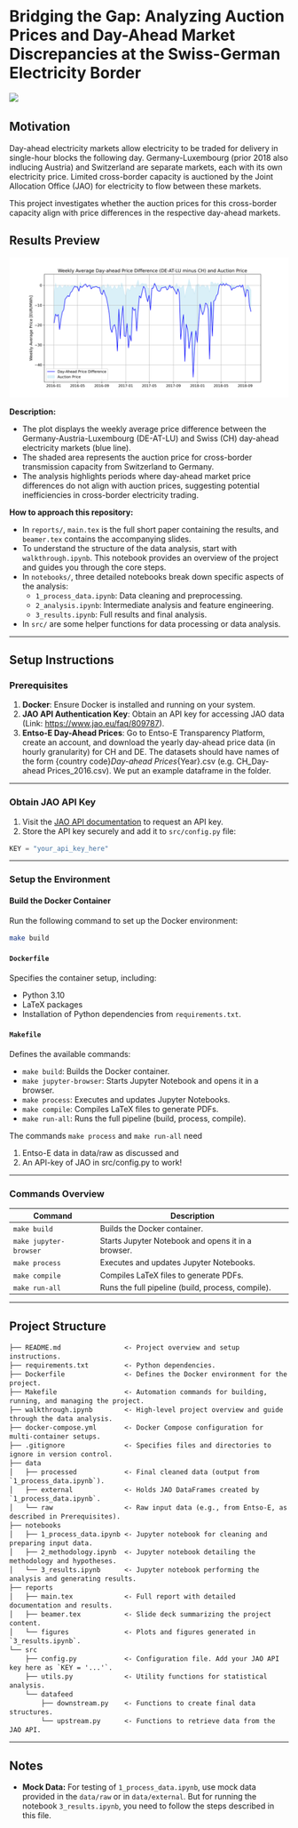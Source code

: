 # Bridging the Gap: Analyzing Auction Prices and Day-Ahead Market Discrepancies at the Swiss-German Electricity Border

<a target="_blank" href="https://cookiecutter-data-science.drivendata.org/">
    <img src="https://img.shields.io/badge/CCDS-Project%20template-328F97?logo=cookiecutter" />
</a>

## Motivation

Day-ahead electricity markets allow electricity to be traded for delivery in single-hour blocks the following day. Germany-Luxembourg (prior 2018 also indlucing Austria) and Switzerland are separate markets, each with its own electricity price. Limited cross-border capacity is auctioned by the Joint Allocation Office (JAO) for electricity to flow between these markets. 

This project investigates whether the auction prices for this cross-border capacity align with price differences in the respective day-ahead markets. 

## Results Preview

![Weekly Average Day-Ahead Price Difference](report/figures/weekly_average_day_ahead_price_diff_de-lu-at_ch.png)

**Description:**
- The plot displays the weekly average price difference between the Germany-Austria-Luxembourg (DE-AT-LU) and Swiss (CH) day-ahead electricity markets (blue line).
- The shaded area represents the auction price for cross-border transmission capacity from Switzerland to Germany.
- The analysis highlights periods where day-ahead market price differences do not align with auction prices, suggesting potential inefficiencies in cross-border electricity trading.

**How to approach this repository:**
- In `reports/`, `main.tex` is the full short paper containing the results, and `beamer.tex` contains the accompanying slides.
- To understand the structure of the data analysis, start with `walkthrough.ipynb`. This notebook provides an overview of the project and guides you through the core steps.
- In `notebooks/`, three detailed notebooks break down specific aspects of the analysis:
  - `1_process_data.ipynb`: Data cleaning and preprocessing.
  - `2_analysis.ipynb`: Intermediate analysis and feature engineering.
  - `3_results.ipynb`: Full results and final analysis.
- In `src/` are some helper functions for data processing or data analysis. 
---

## Setup Instructions

### Prerequisites

1. **Docker**: Ensure Docker is installed and running on your system.
2. **JAO API Authentication Key**: Obtain an API key for accessing JAO data (Link: https://www.jao.eu/faq/809787). 
3. **Entso-E Day-Ahead Prices**: Go to Entso-E Transparency Platform, create an account, and download the yearly day-ahead price data (in hourly granularity) for CH and DE. The datasets should have names of the form {country code}_Day-ahead Prices_{Year}.csv (e.g. CH_Day-ahead Prices_2016.csv). We put an example dataframe in the folder.

---

### Obtain JAO API Key

1. Visit the [JAO API documentation](https://www.jao.eu/) to request an API key.
2. Store the API key securely and add it to `src/config.py` file:

```python
KEY = "your_api_key_here"
```

---
### Setup the Environment

#### Build the Docker Container
Run the following command to set up the Docker environment:

```bash
make build
```

#### `Dockerfile`

Specifies the container setup, including:
- Python 3.10
- LaTeX packages
- Installation of Python dependencies from `requirements.txt`.

#### `Makefile`

Defines the available commands:
- `make build`: Builds the Docker container.
- `make jupyter-browser`: Starts Jupyter Notebook and opens it in a browser.
- `make process`: Executes and updates Jupyter Notebooks.
- `make compile`: Compiles LaTeX files to generate PDFs.
- `make run-all`: Runs the full pipeline (build, process, compile). 

The commands `make process` and `make run-all` need 
1. Entso-E data in data/raw as discussed and
2. An API-key of JAO in src/config.py
to work!
---

### Commands Overview

| Command                | Description                                      |
|------------------------|--------------------------------------------------|
| `make build`           | Builds the Docker container.                     |
| `make jupyter-browser` | Starts Jupyter Notebook and opens it in a browser. |
| `make process`         | Executes and updates Jupyter Notebooks.          |
| `make compile`         | Compiles LaTeX files to generate PDFs.           |
| `make run-all`         | Runs the full pipeline (build, process, compile).|

---

## Project Structure

```
├── README.md                <- Project overview and setup instructions.
├── requirements.txt         <- Python dependencies.
├── Dockerfile               <- Defines the Docker environment for the project.
├── Makefile                 <- Automation commands for building, running, and managing the project.
├── walkthrough.ipynb        <- High-level project overview and guide through the data analysis.
├── docker-compose.yml       <- Docker Compose configuration for multi-container setups.
├── .gitignore               <- Specifies files and directories to ignore in version control.
├── data
│   ├── processed            <- Final cleaned data (output from `1_process_data.ipynb`).
│   ├── external             <- Holds JAO DataFrames created by `1_process_data.ipynb`.
│   └── raw                  <- Raw input data (e.g., from Entso-E, as described in Prerequisites).
├── notebooks
│   ├── 1_process_data.ipynb <- Jupyter notebook for cleaning and preparing input data.
│   ├── 2_methodology.ipynb  <- Jupyter notebook detailing the methodology and hypotheses.
│   └── 3_results.ipynb      <- Jupyter notebook performing the analysis and generating results.
├── reports
│   ├── main.tex             <- Full report with detailed documentation and results.
│   ├── beamer.tex           <- Slide deck summarizing the project content.
│   └── figures              <- Plots and figures generated in `3_results.ipynb`.
└── src
    ├── config.py            <- Configuration file. Add your JAO API key here as `KEY = '...'`.
    ├── utils.py             <- Utility functions for statistical analysis.
    └── datafeed
        ├── downstream.py    <- Functions to create final data structures.
        └── upstream.py      <- Functions to retrieve data from the JAO API.
```
---

## Notes

- **Mock Data:** For testing of `1_process_data.ipynb`, use mock data provided in the `data/raw` or in `data/external`. But for running the notebook `3_results.ipynb`, you need to follow the steps described in this file. 

